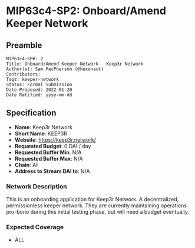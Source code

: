 # MIP63c4-SP2: Onboard/Amend Keeper Network

## Preamble

```
MIP63c4-SP#: 2
Title: Onboard/Amend Keeper Network - Keep3r Network
Author(s): Sam MacPherson (@hexonaut)
Contributors:
Tags: keeper-network
Status: Formal Submission
Date Proposed: 2022-01-20
Date Ratified: yyyy-mm-dd
```

## Specification

- **Name**: Keep3r Network
- **Short Name**: KEEP3R
- **Website**: https://keep3r.network/
- **Requested Budget**: 0 DAI / day
- **Requested Buffer Min**: N/A
- **Requested Buffer Max**: N/A
- **Chain**: All
- **Address to Stream DAI to**: N/A

### Network Description

This is an onboarding application for Keep3r Network. A decentralized, permissionless keeper network.  They are currently maintaining operations pro-bono during this initial testing phase, but will need a budget eventually.

### Expected Coverage

* ALL
